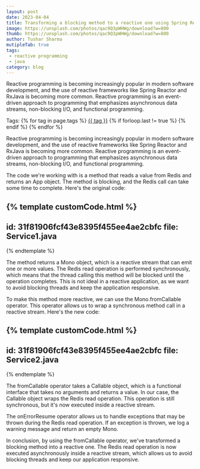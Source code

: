 ```yaml
---
layout: post
date: 2023-04-04
title: Transforming a blocking method to a reactive one using Spring Reactor
image: https://unsplash.com/photos/qac9Q3pWHWg/download?w=800
thumb: https://unsplash.com/photos/qac9Q3pWHWg/download?w=800
author: Tushar Sharma
mutipleTab: true
tags:
 - reactive programming
 - java
category: blog
---
```


Reactive programming is becoming increasingly popular in modern software development, and the use of reactive frameworks like Spring Reactor and RxJava is becoming more common. Reactive programming is an event-driven approach to programming that emphasizes asynchronous data streams, non-blocking I/O, and functional programming.<!-- truncate_here -->
<p>Tags: {% for tag in page.tags %} <a class="mytag" href="/tag/{{ tag }}" title="View posts tagged with &quot;{{ tag }}&quot;">{{ tag }}</a>  {% if forloop.last != true %} {% endif %} {% endfor %} </p>


Reactive programming is becoming increasingly popular in modern software development, and the use of reactive frameworks like Spring Reactor and RxJava is becoming more common. Reactive programming is an event-driven approach to programming that emphasizes asynchronous data streams, non-blocking I/O, and functional programming.

The code we're working with is a method that reads a value from Redis and returns an App object. The method is blocking, and the Redis call can take some time to complete. Here's the original code:


{% template customCode.html %}
---
id: 31f81906fcf43e8395f455ee4ae2cbfc
file: Service1.java
---
{% endtemplate %}


The method returns a Mono<App> object, which is a reactive stream that can emit one or more values. The Redis read operation is performed synchronously, which means that the thread calling this method will be blocked until the operation completes. This is not ideal in a reactive application, as we want to avoid blocking threads and keep the application responsive.


To make this method more reactive, we can use the Mono.fromCallable operator. This operator allows us to wrap a synchronous method call in a reactive stream. Here's the new code:


{% template customCode.html %}
---
id: 31f81906fcf43e8395f455ee4ae2cbfc
file: Service2.java
---
{% endtemplate %}


The fromCallable operator takes a Callable object, which is a functional interface that takes no arguments and returns a value. In our case, the Callable object wraps the Redis read operation. This operation is still synchronous, but it's now executed inside a reactive stream.

The onErrorResume operator allows us to handle exceptions that may be thrown during the Redis read operation. If an exception is thrown, we log a warning message and return an empty Mono.

In conclusion, by using the fromCallable operator, we've transformed a blocking method into a reactive one. The Redis read operation is now executed asynchronously inside a reactive stream, which allows us to avoid blocking threads and keep our application responsive.